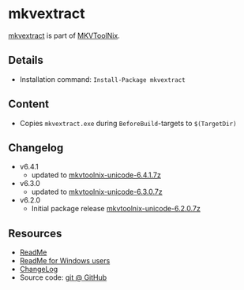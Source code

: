 mkvextract
===

[mkvextract] is part of [MKVToolNix].

Details
---
  - Installation command: ``Install-Package mkvextract``

Content
---
  - Copies ``mkvextract.exe`` during ``BeforeBuild``-targets to ``$(TargetDir)``

Changelog
---
  - v6.4.1
      - updated to [mkvtoolnix-unicode-6.4.1.7z](https://www.bunkus.org/videotools/mkvtoolnix/win32/)
  - v6.3.0
      - updated to [mkvtoolnix-unicode-6.3.0.7z](https://www.bunkus.org/videotools/mkvtoolnix/win32/)
  - v6.2.0
      - Initial package release [mkvtoolnix-unicode-6.2.0.7z](https://www.bunkus.org/videotools/mkvtoolnix/win32/)

Resources
---
[mkvtoolnix]: http://www.bunkus.org/videotools/mkvtoolnix/
[mkvextract]: http://www.bunkus.org/videotools/mkvtoolnix/doc/mkvextract.html
[readme]:     http://www.bunkus.org/videotools/mkvtoolnix/doc/README
[readmewin]:  http://www.bunkus.org/videotools/mkvtoolnix/doc/README.Windows.txt
[changelog]:  http://www.bunkus.org/videotools/mkvtoolnix/doc/ChangeLog
[sourcecode]: http://www.bunkus.org/videotools/mkvtoolnix/source.html
  - [ReadMe]
  - [ReadMe for Windows users][readmewin]
  - [ChangeLog]
  - Source code: [git @ GitHub][sourcecode]